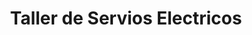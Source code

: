 ---
title: "Taller de Servios Electricos"
url: /lima/taller-de-servios-electricos/
shop: general
---